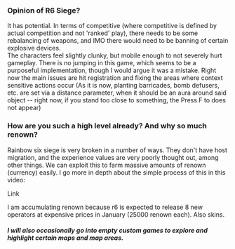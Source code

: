 ### Opinion of R6 Siege?

It has potential.  In terms of competitive (where competitive is defined by actual competition and not 'ranked' play), there needs to be some rebalancing of weapons, and IMO there would need to be banning of certain explosive devices.  
The characters feel slightly clunky, but mobile enough to not severely hurt gameplay.  There is no jumping in this game, which seems to be a purposeful implementation, though I would argue it was a mistake.
Right now the main issues are hit registration and fixing the areas where context sensitive actions occur (As it is now, planting barricades, bomb defusers, etc. are set via a distance parameter, when it should be an aura around said object -- right now, if you stand too close to something, the Press F to <action> does not appear)

### How are you such a high level already?  And why so much renown?

Rainbow six siege is very broken in a number of ways.  They don't have host migration, and the experience values are very poorly thought out, among other things.  We can exploit this to farm massive amounts of renown (currency) easily. I go more in depth about the simple process of this in this video:

Link

I am accumulating renown because r6 is expected to release 8 new operators at expensive prices in January (25000 renown each).  Also skins.  

##### I will also occasionally go into empty custom games to explore and highlight certain maps and map areas.